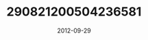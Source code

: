 ---
title: "290821200504236581"
cover: "2012-09-29 13.16.50 290821200504236581_46248401"
photo: "2012-09-29 13.16.50 290821200504236581_46248401"
date: "2012-09-29"
type: "photo"
---